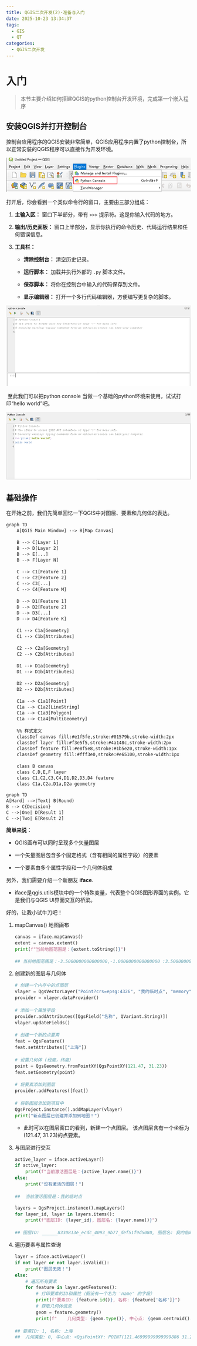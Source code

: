 ```yaml
---
title: QGIS二次开发(2)-准备与入门
date: 2025-10-23 13:34:37
tags:
  - GIS
  - QT
categories:
  - QGIS二次开发
---
```


# 入门

> 本节主要介绍如何搭建QGIS的python控制台开发环境，完成第一个嵌入程序

## 安装QGIS并打开控制台

控制台应用程序的QGIS安装非常简单，QGIS应用程序内置了python控制台，所以正常安装的QGIS程序可以直接作为开发环境。

![2-open_console](../images/QGIS/2-open_console.png)

打开后，你会看到一个类似命令行的窗口，主要由三部分组成：

1. **主输入区：** 窗口下半部分，带有 `>>>` 提示符。这是你输入代码的地方。

2. **输出/历史面板：** 窗口上半部分，显示你执行的命令历史、代码运行结果和任何错误信息。

3. **工具栏：**

   - **清除控制台：** 清空历史记录。

   - **运行脚本：** 加载并执行外部的 `.py` 脚本文件。

   - **保存脚本：** 将你在控制台中输入的代码保存到文件。

   - **显示编辑器：** 打开一个多行代码编辑器，方便编写更复杂的脚本。

![2-open_console1](../images/QGIS/2-open_console1.png)

​	至此我们可以把python console 当做一个基础的python环境来使用，试试打印“hello world”吧。

![2-console_helloworld](../images/QGIS/2-console_helloworld.png)

## 基础操作

在开始之前，我们先简单回忆一下QGIS中对图层、要素和几何体的表达。

```mermaid
graph TD
    A[QGIS Main Window] --> B[Map Canvas]
    
    B --> C[Layer 1]
    B --> D[Layer 2]
    B --> E[...]
    B --> F[Layer N]
    
    C --> C1[Feature 1]
    C --> C2[Feature 2]
    C --> C3[...]
    C --> C4[Feature M]
    
    D --> D1[Feature 1]
    D --> D2[Feature 2]
    D --> D3[...]
    D --> D4[Feature K]
    
    C1 --> C1a[Geometry]
    C1 --> C1b[Attributes]
    
    C2 --> C2a[Geometry]
    C2 --> C2b[Attributes]
    
    D1 --> D1a[Geometry]
    D1 --> D1b[Attributes]
    
    D2 --> D2a[Geometry]
    D2 --> D2b[Attributes]
    
    C1a --> C1a1[Point]
    C1a --> C1a2[LineString]
    C1a --> C1a3[Polygon]
    C1a --> C1a4[MultiGeometry]
    
    %% 样式定义
    classDef canvas fill:#e1f5fe,stroke:#01579b,stroke-width:2px
    classDef layer fill:#f3e5f5,stroke:#4a148c,stroke-width:2px
    classDef feature fill:#e8f5e8,stroke:#1b5e20,stroke-width:1px
    classDef geometry fill:#fff3e0,stroke:#e65100,stroke-width:1px
    
    class B canvas
    class C,D,E,F layer
    class C1,C2,C3,C4,D1,D2,D3,D4 feature
    class C1a,C2a,D1a,D2a geometry
```



```mermaid
graph TD
A[Hard] -->|Text| B(Round)
B --> C{Decision}
C -->|One| D[Result 1]
C -->|Two| E[Result 2]
```

**简单来说：**

- QGIS画布可以同时呈现多个矢量图层
- 一个矢量图层包含多个固定格式（含有相同的属性字段）的要素

- 一个要素由多个属性字段和一个几何体组成

另外，我们需要介绍一个新朋友 **iface**. 

-  iface是qgis.utils模块中的一个特殊变量，代表整个QGIS图形界面的实例。它是我们与QGIS UI界面交互的桥梁。

好的，让我小试牛刀吧！

1. mapCanvas() 地图画布

   ```python
   canvas = iface.mapCanvas()
   extent = canvas.extent()
   print(f"当前地图范围是：{extent.toString()}")
   
   ## 当前地图范围是：-3.5000000000000000,-1.0000000000000000 :3.5000000000000000,1.0000000000000000
   ```

2. 创建新的图层与几何体

   ```python
   # 创建一个内存中的点图层
   vlayer = QgsVectorLayer("Point?crs=epsg:4326", "我的临时点", "memory")
   provider = vlayer.dataProvider()
   
   # 添加一个属性字段
   provider.addAttributes([QgsField("名称", QVariant.String)])
   vlayer.updateFields()
   
   # 创建一个新的点要素
   feat = QgsFeature()
   feat.setAttributes(["上海"])
   
   # 设置几何体 (经度，纬度)
   point = QgsGeometry.fromPointXY(QgsPointXY(121.47, 31.23))
   feat.setGeometry(point)
   
   # 将要素添加到图层
   provider.addFeatures([feat])
   
   # 将新图层添加到项目中
   QgsProject.instance().addMapLayer(vlayer)
   print("新点图层已创建并添加到地图！")
   ```

   - 此时可以在图层窗口的看到，新建一个点图层。 该点图层含有一个坐标为(121.47, 31.23)的点要素。

3. 与图层进行交互

   ```python
   active_layer = iface.activeLayer()
   if active_layer:
       print(f"当前激活图层是：{active_layer.name()}")
   else:
       print("没有激活的图层！")
   
   ##  当前激活图层是：我的临时点
   ```

   ```python
   layers = QgsProject.instance().mapLayers()
   for layer_id, layer in layers.items():
       print(f"图层ID: {layer_id}, 图层名: {layer.name()}")
       
   ## 图层ID: ______8330813e_ecdc_4093_9b77_def51f9d5080, 图层名: 我的临时点
   ```

4. 遍历要素与属性查询

   ```python
   layer = iface.activeLayer()
   if not layer or not layer.isValid():
       print("图层无效！")
   else:
       # 遍历所有要素
       for feature in layer.getFeatures():
           # 打印要素的ID和属性（假设有一个名为 'name' 的字段）
           print(f"要素ID: {feature.id()}, 名称: {feature['名称']}")
           # 获取几何体信息
           geom = feature.geometry()
           print(f"    几何类型: {geom.type()}, 中心点: {geom.centroid().asPoint()}")
   
   ## 要素ID: 1, 名称: 上海
   ##  几何类型: 0, 中心点: <QgsPointXY: POINT(121.46999999999999886 31.23000000000000043)>
   ```

   

